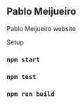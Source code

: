 ## Pablo Meijueiro

Pablo Meijueiro website

Setup

### `npm start`

### `npm test`

### `npm run build`
